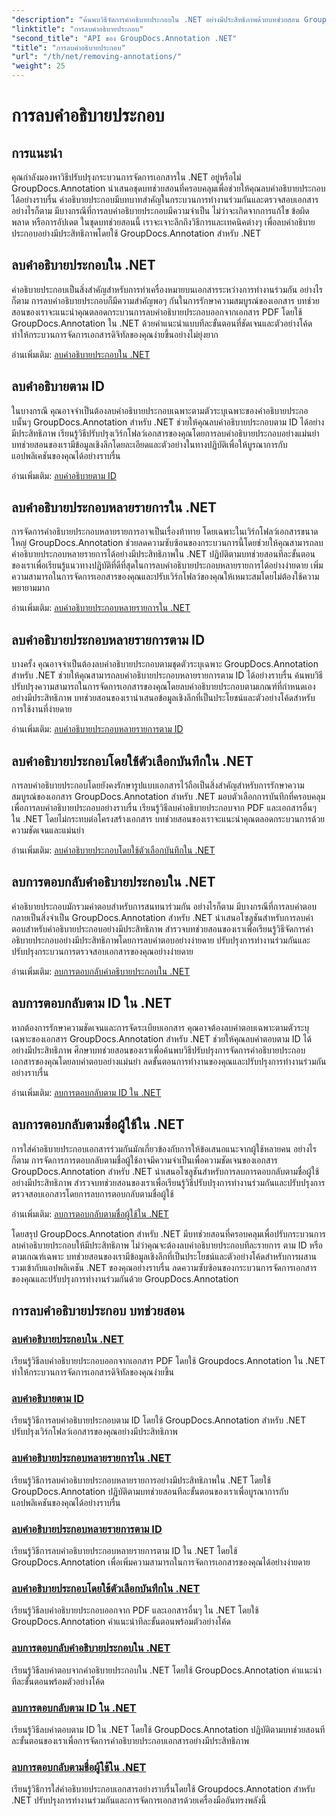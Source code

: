 ```yaml
---
"description": "ค้นพบวิธีจัดการคำอธิบายประกอบใน .NET อย่างมีประสิทธิภาพด้วยบทช่วยสอน GroupDocs.Annotation ปรับปรุงเวิร์กโฟลว์เอกสารของคุณและปรับปรุงการทำงานร่วมกันอย่างราบรื่น"
"linktitle": "การลบคำอธิบายประกอบ"
"second_title": "API ของ GroupDocs.Annotation .NET"
"title": "การลบคำอธิบายประกอบ"
"url": "/th/net/removing-annotations/"
"weight": 25
---
```


# การลบคำอธิบายประกอบ

## การแนะนำ

คุณกำลังมองหาวิธีปรับปรุงกระบวนการจัดการเอกสารใน .NET อยู่หรือไม่ GroupDocs.Annotation นำเสนอชุดบทช่วยสอนที่ครอบคลุมเพื่อช่วยให้คุณลบคำอธิบายประกอบได้อย่างราบรื่น คำอธิบายประกอบมีบทบาทสำคัญในกระบวนการทำงานร่วมกันและตรวจสอบเอกสาร อย่างไรก็ตาม มีบางกรณีที่การลบคำอธิบายประกอบมีความจำเป็น ไม่ว่าจะเกิดจากการแก้ไข ข้อผิดพลาด หรือการอัปเดต ในชุดบทช่วยสอนนี้ เราจะเจาะลึกถึงวิธีการและเทคนิคต่างๆ เพื่อลบคำอธิบายประกอบอย่างมีประสิทธิภาพโดยใช้ GroupDocs.Annotation สำหรับ .NET

## ลบคำอธิบายประกอบใน .NET
คำอธิบายประกอบเป็นสิ่งสำคัญสำหรับการทำเครื่องหมายบนเอกสารระหว่างการทำงานร่วมกัน อย่างไรก็ตาม การลบคำอธิบายประกอบก็มีความสำคัญพอๆ กันในการรักษาความสมบูรณ์ของเอกสาร บทช่วยสอนของเราจะแนะนำคุณตลอดกระบวนการลบคำอธิบายประกอบออกจากเอกสาร PDF โดยใช้ GroupDocs.Annotation ใน .NET ด้วยคำแนะนำแบบทีละขั้นตอนที่ชัดเจนและตัวอย่างโค้ด ทำให้กระบวนการจัดการเอกสารดิจิทัลของคุณง่ายขึ้นอย่างไม่ยุ่งยาก

อ่านเพิ่มเติม: [ลบคำอธิบายประกอบใน .NET](./remove-annotations/)

## ลบคำอธิบายตาม ID
ในบางกรณี คุณอาจจำเป็นต้องลบคำอธิบายประกอบเฉพาะตามตัวระบุเฉพาะของคำอธิบายประกอบนั้นๆ GroupDocs.Annotation สำหรับ .NET ช่วยให้คุณลบคำอธิบายประกอบตาม ID ได้อย่างมีประสิทธิภาพ เรียนรู้วิธีปรับปรุงเวิร์กโฟลว์เอกสารของคุณโดยการลบคำอธิบายประกอบอย่างแม่นยำ บทช่วยสอนของเรามีข้อมูลเชิงลึกโดยละเอียดและตัวอย่างในทางปฏิบัติเพื่อให้บูรณาการกับแอปพลิเคชันของคุณได้อย่างราบรื่น

อ่านเพิ่มเติม: [ลบคำอธิบายตาม ID](./remove-annotations-by-id/)

## ลบคำอธิบายประกอบหลายรายการใน .NET
การจัดการคำอธิบายประกอบหลายรายการอาจเป็นเรื่องท้าทาย โดยเฉพาะในเวิร์กโฟลว์เอกสารขนาดใหญ่ GroupDocs.Annotation ช่วยลดความซับซ้อนของกระบวนการนี้โดยช่วยให้คุณสามารถลบคำอธิบายประกอบหลายรายการได้อย่างมีประสิทธิภาพใน .NET ปฏิบัติตามบทช่วยสอนทีละขั้นตอนของเราเพื่อเรียนรู้แนวทางปฏิบัติที่ดีที่สุดในการลบคำอธิบายประกอบหลายรายการได้อย่างง่ายดาย เพิ่มความสามารถในการจัดการเอกสารของคุณและปรับเวิร์กโฟลว์ของคุณให้เหมาะสมโดยไม่ต้องใช้ความพยายามมาก

อ่านเพิ่มเติม: [ลบคำอธิบายประกอบหลายรายการใน .NET](./remove-multiple-annotations/)

## ลบคำอธิบายประกอบหลายรายการตาม ID
บางครั้ง คุณอาจจำเป็นต้องลบคำอธิบายประกอบตามชุดตัวระบุเฉพาะ GroupDocs.Annotation สำหรับ .NET ช่วยให้คุณสามารถลบคำอธิบายประกอบหลายรายการตาม ID ได้อย่างราบรื่น ค้นพบวิธีปรับปรุงความสามารถในการจัดการเอกสารของคุณโดยลบคำอธิบายประกอบตามเกณฑ์ที่กำหนดเองอย่างมีประสิทธิภาพ บทช่วยสอนของเรานำเสนอข้อมูลเชิงลึกที่เป็นประโยชน์และตัวอย่างโค้ดสำหรับการใช้งานที่ง่ายดาย

อ่านเพิ่มเติม: [ลบคำอธิบายประกอบหลายรายการตาม ID](./remove-multiple-annotations-by-ids/)

## ลบคำอธิบายประกอบโดยใช้ตัวเลือกบันทึกใน .NET
การลบคำอธิบายประกอบโดยยังคงรักษารูปแบบเอกสารไว้ถือเป็นสิ่งสำคัญสำหรับการรักษาความสมบูรณ์ของเอกสาร GroupDocs.Annotation สำหรับ .NET มอบตัวเลือกการบันทึกที่ครอบคลุมเพื่อการลบคำอธิบายประกอบอย่างราบรื่น เรียนรู้วิธีลบคำอธิบายประกอบจาก PDF และเอกสารอื่นๆ ใน .NET โดยไม่กระทบต่อโครงสร้างเอกสาร บทช่วยสอนของเราจะแนะนำคุณตลอดกระบวนการด้วยความชัดเจนและแม่นยำ

อ่านเพิ่มเติม: [ลบคำอธิบายประกอบโดยใช้ตัวเลือกบันทึกใน .NET](./remove-annotations-using-save-options/)

## ลบการตอบกลับคำอธิบายประกอบใน .NET
คำอธิบายประกอบมักรวมคำตอบสำหรับการสนทนาร่วมกัน อย่างไรก็ตาม มีบางกรณีที่การลบคำตอบกลายเป็นสิ่งจำเป็น GroupDocs.Annotation สำหรับ .NET นำเสนอโซลูชันสำหรับการลบคำตอบสำหรับคำอธิบายประกอบอย่างมีประสิทธิภาพ สำรวจบทช่วยสอนของเราเพื่อเรียนรู้วิธีจัดการคำอธิบายประกอบอย่างมีประสิทธิภาพโดยการลบคำตอบอย่างง่ายดาย ปรับปรุงการทำงานร่วมกันและปรับปรุงกระบวนการตรวจสอบเอกสารของคุณอย่างง่ายดาย

อ่านเพิ่มเติม: [ลบการตอบกลับคำอธิบายประกอบใน .NET](./remove-replies-to-annotations/)

## ลบการตอบกลับตาม ID ใน .NET
หากต้องการรักษาความชัดเจนและการจัดระเบียบเอกสาร คุณอาจต้องลบคำตอบเฉพาะตามตัวระบุเฉพาะของเอกสาร GroupDocs.Annotation สำหรับ .NET ช่วยให้คุณลบคำตอบตาม ID ได้อย่างมีประสิทธิภาพ ศึกษาบทช่วยสอนของเราเพื่อค้นพบวิธีปรับปรุงการจัดการคำอธิบายประกอบเอกสารของคุณโดยลบคำตอบอย่างแม่นยำ ลดขั้นตอนการทำงานของคุณและปรับปรุงการทำงานร่วมกันอย่างราบรื่น

อ่านเพิ่มเติม: [ลบการตอบกลับตาม ID ใน .NET](./remove-replies-by-id/)

## ลบการตอบกลับตามชื่อผู้ใช้ใน .NET
การใส่คำอธิบายประกอบเอกสารร่วมกันมักเกี่ยวข้องกับการให้ข้อเสนอแนะจากผู้ใช้หลายคน อย่างไรก็ตาม การจัดการการตอบกลับตามชื่อผู้ใช้อาจมีความจำเป็นเพื่อความชัดเจนของเอกสาร GroupDocs.Annotation สำหรับ .NET นำเสนอโซลูชันสำหรับการลบการตอบกลับตามชื่อผู้ใช้อย่างมีประสิทธิภาพ สำรวจบทช่วยสอนของเราเพื่อเรียนรู้วิธีปรับปรุงการทำงานร่วมกันและปรับปรุงการตรวจสอบเอกสารโดยการลบการตอบกลับตามชื่อผู้ใช้

อ่านเพิ่มเติม: [ลบการตอบกลับตามชื่อผู้ใช้ใน .NET](./remove-replies-by-username/)

โดยสรุป GroupDocs.Annotation สำหรับ .NET มีบทช่วยสอนที่ครอบคลุมเพื่อปรับกระบวนการลบคำอธิบายประกอบให้มีประสิทธิภาพ ไม่ว่าคุณจะต้องลบคำอธิบายประกอบทีละรายการ ตาม ID หรือตามเกณฑ์เฉพาะ บทช่วยสอนของเรามีข้อมูลเชิงลึกที่เป็นประโยชน์และตัวอย่างโค้ดสำหรับการผสานรวมเข้ากับแอปพลิเคชัน .NET ของคุณอย่างราบรื่น ลดความซับซ้อนของกระบวนการจัดการเอกสารของคุณและปรับปรุงการทำงานร่วมกันด้วย GroupDocs.Annotation
## การลบคำอธิบายประกอบ บทช่วยสอน
### [ลบคำอธิบายประกอบใน .NET](./remove-annotations/)
เรียนรู้วิธีลบคำอธิบายประกอบออกจากเอกสาร PDF โดยใช้ Groupdocs.Annotation ใน .NET ทำให้กระบวนการจัดการเอกสารดิจิทัลของคุณง่ายขึ้น
### [ลบคำอธิบายตาม ID](./remove-annotations-by-id/)
เรียนรู้วิธีการลบคำอธิบายประกอบตาม ID โดยใช้ GroupDocs.Annotation สำหรับ .NET ปรับปรุงเวิร์กโฟลว์เอกสารของคุณอย่างมีประสิทธิภาพ
### [ลบคำอธิบายประกอบหลายรายการใน .NET](./remove-multiple-annotations/)
เรียนรู้วิธีการลบคำอธิบายประกอบหลายรายการอย่างมีประสิทธิภาพใน .NET โดยใช้ GroupDocs.Annotation ปฏิบัติตามบทช่วยสอนทีละขั้นตอนของเราเพื่อบูรณาการกับแอปพลิเคชันของคุณได้อย่างราบรื่น
### [ลบคำอธิบายประกอบหลายรายการตาม ID](./remove-multiple-annotations-by-ids/)
เรียนรู้วิธีการลบคำอธิบายประกอบหลายรายการตาม ID ใน .NET โดยใช้ GroupDocs.Annotation เพื่อเพิ่มความสามารถในการจัดการเอกสารของคุณได้อย่างง่ายดาย
### [ลบคำอธิบายประกอบโดยใช้ตัวเลือกบันทึกใน .NET](./remove-annotations-using-save-options/)
เรียนรู้วิธีลบคำอธิบายประกอบออกจาก PDF และเอกสารอื่นๆ ใน .NET โดยใช้ GroupDocs.Annotation คำแนะนำทีละขั้นตอนพร้อมตัวอย่างโค้ด
### [ลบการตอบกลับคำอธิบายประกอบใน .NET](./remove-replies-to-annotations/)
เรียนรู้วิธีลบคำตอบจากคำอธิบายประกอบใน .NET โดยใช้ GroupDocs.Annotation คำแนะนำทีละขั้นตอนพร้อมตัวอย่างโค้ด
### [ลบการตอบกลับตาม ID ใน .NET](./remove-replies-by-id/)
เรียนรู้วิธีลบคำตอบตาม ID ใน .NET โดยใช้ GroupDocs.Annotation ปฏิบัติตามบทช่วยสอนทีละขั้นตอนของเราเพื่อการจัดการคำอธิบายประกอบเอกสารอย่างมีประสิทธิภาพ
### [ลบการตอบกลับตามชื่อผู้ใช้ใน .NET](./remove-replies-by-username/)
เรียนรู้วิธีการใส่คำอธิบายประกอบเอกสารอย่างราบรื่นโดยใช้ Groupdocs.Annotation สำหรับ .NET ปรับปรุงการทำงานร่วมกันและการจัดการเอกสารด้วยเครื่องมืออันทรงพลังนี้